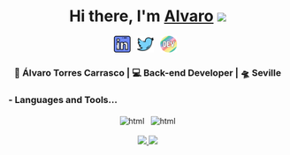 

<div align="center">
   <h1>Hi there, I'm <a href="https://www.alvarotorrescarrasco.com">Alvaro</a> <img src="https://media.giphy.com/media/hvRJCLFzcasrR4ia7z/giphy.gif" width="25px"> </h1>
</div>

<p align='center'>
   <a href="https://www.linkedin.com/in/alvaro-torres-carrasco/"><img height="30" src="https://raw.githubusercontent.com/8bithemant/8bithemant/master/linkedin.png?raw=true"></a>&nbsp;&nbsp;
<a href="https://twitter.com/torresc_alvaro"><img height="30" src="https://raw.githubusercontent.com/8bithemant/8bithemant/master/twitter.png?raw=true"></a>&nbsp;&nbsp;
<a href="https://dev.to/alvarotorresc"><img height="30" src="https://raw.githubusercontent.com/8bithemant/8bithemant/master/devto.png?raw=true"></a>&nbsp;&nbsp;
 </p>
 
<div align="center">
<h3> 🙎 Álvaro Torres Carrasco | 💻 Back-end Developer | 🛸 Seville </h3>
</div>

### - Languages and Tools...

<p align="center">
  <img height="40" src="https://img.shields.io/badge/-Django-0e3d06?style=flat&logo=Django&logoColor=white" alt="html" style="vertical-align:top; margin:4px">
  <img height="40" src="https://img.shields.io/badge/python-black?logo=python" alt="html" style="vertical-align:top; margin:4px">
</p>


<p align="center" >
<a href="https://github.com/anuraghazra/github-readme-stats"> 
    <img height='170px'  src="https://github-readme-stats.vercel.app/api?username=alvarotorresc&&show_icons=true&theme=radical"/>
  </a>
   <img align="" height='170px' src="https://github-readme-stats.vercel.app/api/top-langs/?username=alvarotorresc&hide_title=true&layout=compact&bg_color=0,73FA79,73FDFF,D783FF&theme=graywhite" />
</p>
